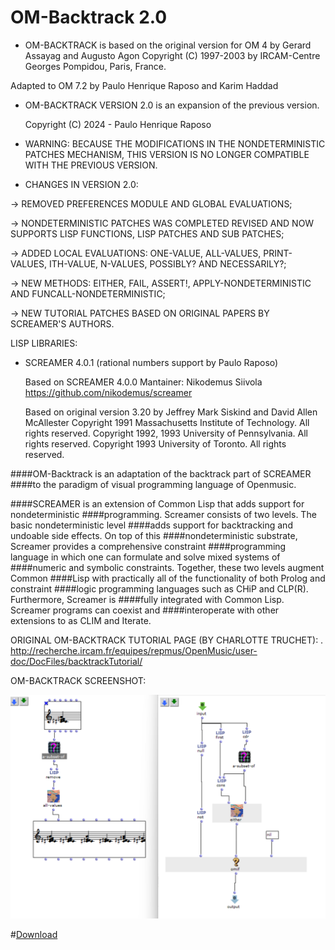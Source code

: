 # OM-Backtrack 2.0


* OM-BACKTRACK is based on the original version for OM 4
   by Gerard Assayag and Augusto Agon
   Copyright (C) 1997-2003 by IRCAM-Centre Georges Pompidou, Paris, France.


Adapted to OM 7.2 by Paulo Henrique Raposo and Karim Haddad


* OM-BACKTRACK VERSION 2.0 is an expansion of the previous version.


  Copyright (C) 2024 - Paulo Henrique Raposo
 
 
* WARNING: BECAUSE THE MODIFICATIONS IN THE NONDETERMINISTIC PATCHES MECHANISM, THIS VERSION IS NO LONGER COMPATIBLE WITH THE PREVIOUS VERSION.

 
* CHANGES IN VERSION 2.0:
 
 
 -> REMOVED PREFERENCES MODULE AND GLOBAL EVALUATIONS;
 
 
 -> NONDETERMINISTIC PATCHES WAS COMPLETED REVISED AND NOW SUPPORTS LISP FUNCTIONS, LISP PATCHES AND SUB PATCHES;
 
 
 -> ADDED LOCAL EVALUATIONS: ONE-VALUE, ALL-VALUES, PRINT-VALUES, ITH-VALUE, N-VALUES, POSSIBLY? AND NECESSARILY?;


 -> NEW METHODS: EITHER, FAIL, ASSERT!, APPLY-NONDETERMINISTIC AND FUNCALL-NONDETERMINISTIC;

 -> NEW TUTORIAL PATCHES BASED ON ORIGINAL PAPERS BY SCREAMER'S AUTHORS.
 
   
  LISP LIBRARIES:


* SCREAMER 4.0.1 (rational numbers support by Paulo Raposo)

  Based on SCREAMER 4.0.0
  Mantainer: Nikodemus Siivola <https://github.com/nikodemus/screamer>
  
  Based on original version 3.20 by Jeffrey Mark Siskind and David Allen McAllester
  Copyright 1991 Massachusetts Institute of Technology. All rights reserved.
  Copyright 1992, 1993 University of Pennsylvania. All rights reserved.
  Copyright 1993 University of Toronto. All rights reserved.

####OM-Backtrack is an adaptation of the backtrack part of SCREAMER
####to the paradigm of visual programming language of Openmusic.

####SCREAMER is an extension of Common Lisp that adds support for nondeterministic
####programming. Screamer consists of two levels. The basic nondeterministic level
####adds support for backtracking and undoable side effects. On top of this
####nondeterministic substrate, Screamer provides a comprehensive constraint
####programming language in which one can formulate and solve mixed systems of
####numeric and symbolic constraints. Together, these two levels augment Common
####Lisp with practically all of the functionality of both Prolog and constraint
####logic programming languages such as CHiP and CLP(R). Furthermore, Screamer is
####fully integrated with Common Lisp. Screamer programs can coexist and
####interoperate with other extensions to as CLIM and Iterate.



ORIGINAL OM-BACKTRACK TUTORIAL PAGE (BY CHARLOTTE TRUCHET): . [http://recherche.ircam.fr/equipes/repmus/OpenMusic/user-doc/DocFiles/backtrackTutorial/ ](http://recherche.ircam.fr/equipes/repmus/OpenMusic/user-doc/DocFiles/backtrackTutorial/)



OM-BACKTRACK SCREENSHOT:

![alt text](https://github.com/PHRaposo/OM-Backtrack-2/blob/main/screenshot.png)



#[Download](https://github.com/PHRaposo/OM-Backtrack-2/archive/refs/heads/main.zip)


